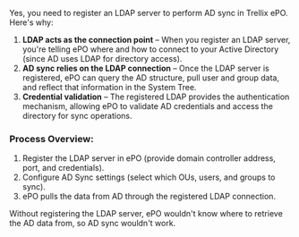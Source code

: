 Yes, you need to register an LDAP server to perform AD sync in Trellix ePO. Here's why:

1. **LDAP acts as the connection point** – When you register an LDAP server, you're telling ePO where and how to connect to your Active Directory (since AD uses LDAP for directory access).  
2. **AD sync relies on the LDAP connection** – Once the LDAP server is registered, ePO can query the AD structure, pull user and group data, and reflect that information in the System Tree.  
3. **Credential validation** – The registered LDAP provides the authentication mechanism, allowing ePO to validate AD credentials and access the directory for sync operations.  

### **Process Overview:**
1. Register the LDAP server in ePO (provide domain controller address, port, and credentials).  
2. Configure AD Sync settings (select which OUs, users, and groups to sync).  
3. ePO pulls the data from AD through the registered LDAP connection.  

Without registering the LDAP server, ePO wouldn't know where to retrieve the AD data from, so AD sync wouldn't work.
